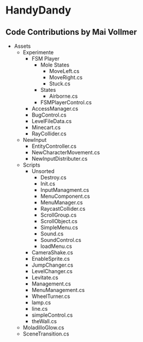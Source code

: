 # HandyDandy

## Code Contributions by Mai Vollmer
- Assets
  - Experimente
    - FSM Player
      - Mole States
        - MoveLeft.cs
        - MoveRight.cs
        - Stuck.cs
      - States
        - Airborne.cs
      - FSMPlayerControl.cs
    - AccessManager.cs
    - BugControl.cs
    - LevelFileData.cs
    - Minecart.cs
    - RayCollider.cs
  - NewInput
    - EntityController.cs
    - NewCharacterMovement.cs
    - NewInputDistributer.cs
  - Scripts
    - Unsorted
      - Destroy.cs
      - Init.cs
      - InputManagment.cs
      - MenuComponent.cs
      - MenuManager.cs
      - RaycastCollider.cs
      - ScrollGroup.cs
      - ScrollObject.cs
      - SimpleMenu.cs
      - Sound.cs
      - SoundControl.cs
      - loadMenu.cs
    - CameraShake.cs
    - EnableSprite.cs
    - JumpChanger.cs
    - LevelChanger.cs
    - Levitate.cs
    - Management.cs
    - MenuManagement.cs
    - WheelTurner.cs
    - lamp.cs
    - line.cs
    - simpleControl.cs
    - theWall.cs
  - MoladilloGlow.cs
  - SceneTransition.cs